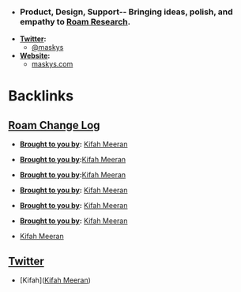 - ### Product, Design, Support-- Bringing ideas, polish, and empathy to [Roam Research](<Roam Research.md>).
- **[Twitter](<Twitter.md>):** 
    - [@maskys](https://twitter.com/maskys_)
- **[Website](<Website.md>):**
    - [maskys.com](https://maskys.com)

# Backlinks
## [Roam Change Log](<Roam Change Log.md>)
- **[Brought to you by](<Brought to you by.md>):** [Kifah Meeran](<Kifah Meeran.md>)

- **[Brought to you by](<Brought to you by.md>):**[Kifah Meeran](<Kifah Meeran.md>)

- **[Brought to you by](<Brought to you by.md>):**[Kifah Meeran](<Kifah Meeran.md>)

- **[Brought to you by](<Brought to you by.md>):** [Kifah Meeran](<Kifah Meeran.md>)

- **[Brought to you by](<Brought to you by.md>):** [Kifah Meeran](<Kifah Meeran.md>)

- **[Brought to you by](<Brought to you by.md>):** [Kifah Meeran](<Kifah Meeran.md>)

- [Kifah Meeran](<Kifah Meeran.md>)

## [Twitter](<Twitter.md>)
- [Kifah]([Kifah Meeran](<Kifah Meeran.md>))

